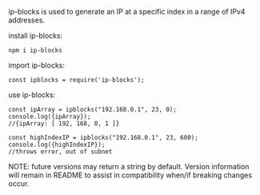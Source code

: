ip-blocks is used to generate an IP at a specific index in a range of IPv4 addresses.

install ip-blocks:

    npm i ip-blocks

import ip-blocks:

    const ipblocks = require('ip-blocks');


use ip-blocks:

    const ipArray = ipblocks("192.168.0.1", 23, 0);
	console.log({ipArray});
	//{ipArray: [ 192, 168, 0, 1 ]}

	const highIndexIP = ipblocks("192.168.0.1", 23, 600);
	console.log({highIndexIP});
	//throws error, out of subnet


NOTE: future versions may return a string by default. Version information will remain in README to assist in compatibility when/if breaking changes occur. 
